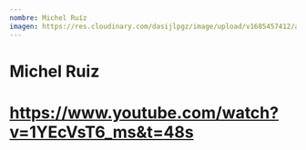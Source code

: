 ```yaml
---
nombre: Michel Ruíz
imagen: https://res.cloudinary.com/dasijlpgz/image/upload/v1685457412/artistas/Michel%20Ru%C3%ADz/foto_manos_-_copia_2.jpg
---
```

# M﻿ichel Ruiz

# https://www.youtube.com/watch?v=1YEcVsT6_ms&t=48s